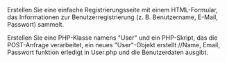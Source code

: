 Erstellen Sie eine einfache Registrierungsseite mit einem HTML-Formular,
das Informationen zur Benutzerregistrierung (z. B. Benutzername, E-Mail, Passwort) sammelt. 

Erstellen Sie eine PHP-Klasse namens "User" und ein PHP-Skript, 
    das die POST-Anfrage verarbeitet,
    ein neues "User"-Objekt erstellt //Name, Email, Passwort funktion erledigt in User.php
    und die Benutzerdaten ausgibt.
